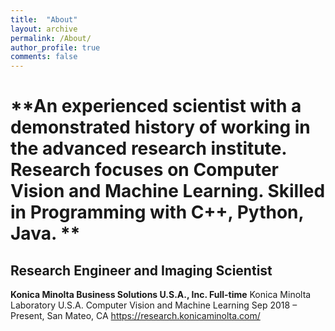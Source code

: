 ```yaml
---
title:  "About"
layout: archive
permalink: /About/
author_profile: true
comments: false
---
```


# **An experienced scientist with a demonstrated history of working in the advanced research institute. Research focuses on Computer Vision and Machine Learning. Skilled in Programming with C++, Python, Java. **

## Research Engineer and Imaging Scientist
**Konica Minolta Business Solutions U.S.A., Inc. Full-time**
Konica Minolta Laboratory U.S.A.
Computer Vision and Machine Learning
Sep 2018 – Present, San Mateo, CA
https://research.konicaminolta.com/


